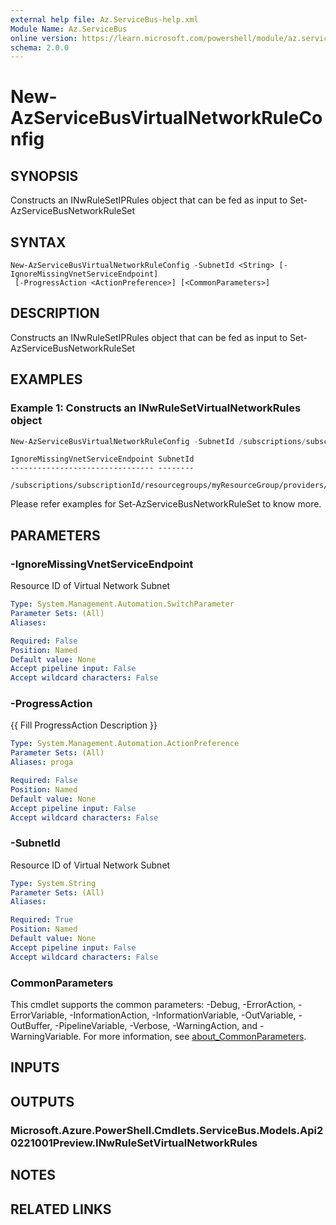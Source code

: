 ```yaml
---
external help file: Az.ServiceBus-help.xml
Module Name: Az.ServiceBus
online version: https://learn.microsoft.com/powershell/module/az.servicebus/new-azservicebusvirtualnetworkruleconfig
schema: 2.0.0
---
```


# New-AzServiceBusVirtualNetworkRuleConfig

## SYNOPSIS
Constructs an INwRuleSetIPRules object that can be fed as input to Set-AzServiceBusNetworkRuleSet

## SYNTAX

```
New-AzServiceBusVirtualNetworkRuleConfig -SubnetId <String> [-IgnoreMissingVnetServiceEndpoint]
 [-ProgressAction <ActionPreference>] [<CommonParameters>]
```

## DESCRIPTION
Constructs an INwRuleSetIPRules object that can be fed as input to Set-AzServiceBusNetworkRuleSet

## EXAMPLES

### Example 1: Constructs an INwRuleSetVirtualNetworkRules object
```powershell
New-AzServiceBusVirtualNetworkRuleConfig -SubnetId /subscriptions/subscriptionId/resourcegroups/myResourceGroup/providers/Microsoft.Network/virtualNetworks/myVirtualNetwork/subnets/default
```

```output
IgnoreMissingVnetServiceEndpoint SubnetId
-------------------------------- --------
                                 /subscriptions/subscriptionId/resourcegroups/myResourceGroup/providers/Microsoft.Network/virtualNetworks/myVirtualNetwork/subnets/default
```

Please refer examples for Set-AzServiceBusNetworkRuleSet to know more.

## PARAMETERS

### -IgnoreMissingVnetServiceEndpoint
Resource ID of Virtual Network Subnet

```yaml
Type: System.Management.Automation.SwitchParameter
Parameter Sets: (All)
Aliases:

Required: False
Position: Named
Default value: None
Accept pipeline input: False
Accept wildcard characters: False
```

### -ProgressAction
{{ Fill ProgressAction Description }}

```yaml
Type: System.Management.Automation.ActionPreference
Parameter Sets: (All)
Aliases: proga

Required: False
Position: Named
Default value: None
Accept pipeline input: False
Accept wildcard characters: False
```

### -SubnetId
Resource ID of Virtual Network Subnet

```yaml
Type: System.String
Parameter Sets: (All)
Aliases:

Required: True
Position: Named
Default value: None
Accept pipeline input: False
Accept wildcard characters: False
```

### CommonParameters
This cmdlet supports the common parameters: -Debug, -ErrorAction, -ErrorVariable, -InformationAction, -InformationVariable, -OutVariable, -OutBuffer, -PipelineVariable, -Verbose, -WarningAction, and -WarningVariable. For more information, see [about_CommonParameters](http://go.microsoft.com/fwlink/?LinkID=113216).

## INPUTS

## OUTPUTS

### Microsoft.Azure.PowerShell.Cmdlets.ServiceBus.Models.Api20221001Preview.INwRuleSetVirtualNetworkRules

## NOTES

## RELATED LINKS
